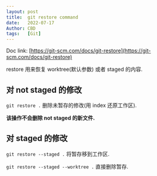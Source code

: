 ```yaml
---
layout: post
title:  git restore command
date:   2022-07-17
Author: CBD
tags:   [Git]
---
```


Doc link: [https://git-scm.com/docs/git-restore](https://git-scm.com/docs/git-restore)

restore 用来恢复 worktree(默认参数) 或者 staged 的内容.

## 对 not staged 的修改

`git restore .` 删除未暂存的修改(用 index 还原工作区).

**该操作不会删除 not staged 的新文件.**

## 对 staged 的修改

`git restore --staged .` 将暂存移到工作区.

`git restore --staged --worktree .` 直接删除暂存.
